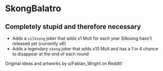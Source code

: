 # SkongBalatro
## Completely stupid and therefore necessary
- Adds a ```silksong``` joker that adds x1 Mult for each year Silksong hasn't released yet (currently x6)
- Adds a legendary ```skong``` joker that adds x10 Mult and has a 1 in 4 chance to disappear at the end of each round

Original ideas and artworks by u/Fabian_Wright on Reddit!
